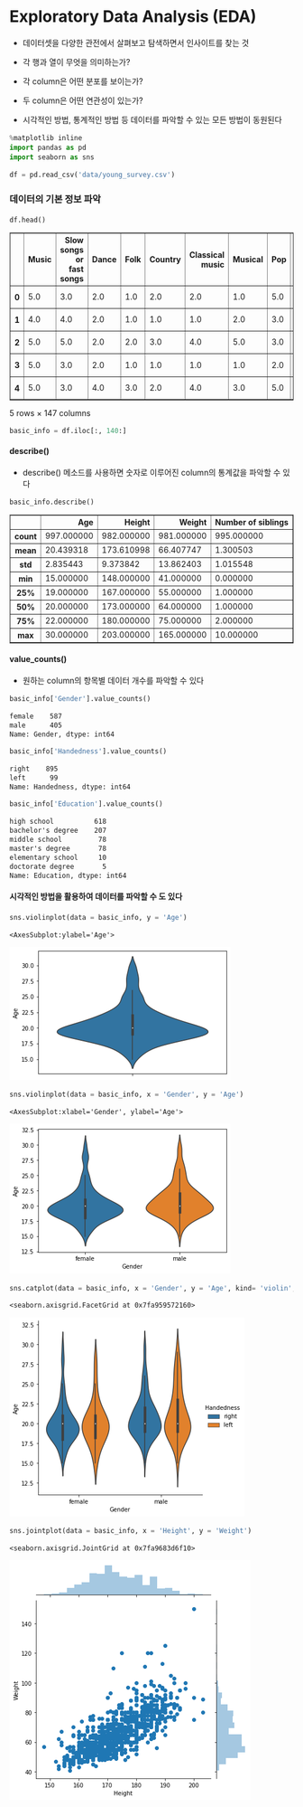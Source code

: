 # Exploratory Data Analysis (EDA)

- 데이터셋을 다양한 관전에서 살펴보고 탐색하면서 인사이트를 찾는 것
- 각 행과 열이 무엇을 의미하는가?
- 각 column은 어떤 분포를 보이는가?
- 두 column은 어떤 연관성이 있는가?

- 시각적인 방법, 통계적인 방법 등 데이터를 파악할 수 있는 모든 방법이 동원된다


```python
%matplotlib inline
import pandas as pd
import seaborn as sns
```


```python
df = pd.read_csv('data/young_survey.csv')
```

### 데이터의 기본 정보 파악


```python
df.head()
```




<div>
<style scoped>
    .dataframe tbody tr th:only-of-type {
        vertical-align: middle;
    }

    .dataframe tbody tr th {
        vertical-align: top;
    }

    .dataframe thead th {
        text-align: right;
    }
</style>
<table border="1" class="dataframe">
  <thead>
    <tr style="text-align: right;">
      <th></th>
      <th>Music</th>
      <th>Slow songs or fast songs</th>
      <th>Dance</th>
      <th>Folk</th>
      <th>Country</th>
      <th>Classical music</th>
      <th>Musical</th>
      <th>Pop</th>
      <th>Rock</th>
      <th>Metal or Hardrock</th>
      <th>...</th>
      <th>Spending on looks</th>
      <th>Spending on gadgets</th>
      <th>Spending on healthy eating</th>
      <th>Age</th>
      <th>Height</th>
      <th>Weight</th>
      <th>Number of siblings</th>
      <th>Gender</th>
      <th>Handedness</th>
      <th>Education</th>
    </tr>
  </thead>
  <tbody>
    <tr>
      <th>0</th>
      <td>5.0</td>
      <td>3.0</td>
      <td>2.0</td>
      <td>1.0</td>
      <td>2.0</td>
      <td>2.0</td>
      <td>1.0</td>
      <td>5.0</td>
      <td>5.0</td>
      <td>1.0</td>
      <td>...</td>
      <td>3.0</td>
      <td>1</td>
      <td>3.0</td>
      <td>20.0</td>
      <td>163.0</td>
      <td>48.0</td>
      <td>1.0</td>
      <td>female</td>
      <td>right</td>
      <td>bachelor's degree</td>
    </tr>
    <tr>
      <th>1</th>
      <td>4.0</td>
      <td>4.0</td>
      <td>2.0</td>
      <td>1.0</td>
      <td>1.0</td>
      <td>1.0</td>
      <td>2.0</td>
      <td>3.0</td>
      <td>5.0</td>
      <td>4.0</td>
      <td>...</td>
      <td>2.0</td>
      <td>5</td>
      <td>2.0</td>
      <td>19.0</td>
      <td>163.0</td>
      <td>58.0</td>
      <td>2.0</td>
      <td>female</td>
      <td>right</td>
      <td>bachelor's degree</td>
    </tr>
    <tr>
      <th>2</th>
      <td>5.0</td>
      <td>5.0</td>
      <td>2.0</td>
      <td>2.0</td>
      <td>3.0</td>
      <td>4.0</td>
      <td>5.0</td>
      <td>3.0</td>
      <td>5.0</td>
      <td>3.0</td>
      <td>...</td>
      <td>3.0</td>
      <td>4</td>
      <td>2.0</td>
      <td>20.0</td>
      <td>176.0</td>
      <td>67.0</td>
      <td>2.0</td>
      <td>female</td>
      <td>right</td>
      <td>high school</td>
    </tr>
    <tr>
      <th>3</th>
      <td>5.0</td>
      <td>3.0</td>
      <td>2.0</td>
      <td>1.0</td>
      <td>1.0</td>
      <td>1.0</td>
      <td>1.0</td>
      <td>2.0</td>
      <td>2.0</td>
      <td>1.0</td>
      <td>...</td>
      <td>4.0</td>
      <td>4</td>
      <td>1.0</td>
      <td>22.0</td>
      <td>172.0</td>
      <td>59.0</td>
      <td>1.0</td>
      <td>female</td>
      <td>right</td>
      <td>bachelor's degree</td>
    </tr>
    <tr>
      <th>4</th>
      <td>5.0</td>
      <td>3.0</td>
      <td>4.0</td>
      <td>3.0</td>
      <td>2.0</td>
      <td>4.0</td>
      <td>3.0</td>
      <td>5.0</td>
      <td>3.0</td>
      <td>1.0</td>
      <td>...</td>
      <td>3.0</td>
      <td>2</td>
      <td>4.0</td>
      <td>20.0</td>
      <td>170.0</td>
      <td>59.0</td>
      <td>1.0</td>
      <td>female</td>
      <td>right</td>
      <td>high school</td>
    </tr>
  </tbody>
</table>
<p>5 rows × 147 columns</p>
</div>




```python
basic_info = df.iloc[:, 140:]
```

#### describe()
- describe() 메소드를 사용하면 숫자로 이루어진 column의 통계값을 파악할 수 있다


```python
basic_info.describe()
```




<div>
<style scoped>
    .dataframe tbody tr th:only-of-type {
        vertical-align: middle;
    }

    .dataframe tbody tr th {
        vertical-align: top;
    }

    .dataframe thead th {
        text-align: right;
    }
</style>
<table border="1" class="dataframe">
  <thead>
    <tr style="text-align: right;">
      <th></th>
      <th>Age</th>
      <th>Height</th>
      <th>Weight</th>
      <th>Number of siblings</th>
    </tr>
  </thead>
  <tbody>
    <tr>
      <th>count</th>
      <td>997.000000</td>
      <td>982.000000</td>
      <td>981.000000</td>
      <td>995.000000</td>
    </tr>
    <tr>
      <th>mean</th>
      <td>20.439318</td>
      <td>173.610998</td>
      <td>66.407747</td>
      <td>1.300503</td>
    </tr>
    <tr>
      <th>std</th>
      <td>2.835443</td>
      <td>9.373842</td>
      <td>13.862403</td>
      <td>1.015548</td>
    </tr>
    <tr>
      <th>min</th>
      <td>15.000000</td>
      <td>148.000000</td>
      <td>41.000000</td>
      <td>0.000000</td>
    </tr>
    <tr>
      <th>25%</th>
      <td>19.000000</td>
      <td>167.000000</td>
      <td>55.000000</td>
      <td>1.000000</td>
    </tr>
    <tr>
      <th>50%</th>
      <td>20.000000</td>
      <td>173.000000</td>
      <td>64.000000</td>
      <td>1.000000</td>
    </tr>
    <tr>
      <th>75%</th>
      <td>22.000000</td>
      <td>180.000000</td>
      <td>75.000000</td>
      <td>2.000000</td>
    </tr>
    <tr>
      <th>max</th>
      <td>30.000000</td>
      <td>203.000000</td>
      <td>165.000000</td>
      <td>10.000000</td>
    </tr>
  </tbody>
</table>
</div>



#### value_counts()

- 원하는 column의 항목별 데이터 개수를 파악할 수 있다


```python
basic_info['Gender'].value_counts()
```




    female    587
    male      405
    Name: Gender, dtype: int64




```python
basic_info['Handedness'].value_counts()
```




    right    895
    left      99
    Name: Handedness, dtype: int64




```python
basic_info['Education'].value_counts()
```




    high school          618
    bachelor's degree    207
    middle school         78
    master's degree       78
    elementary school     10
    doctorate degree       5
    Name: Education, dtype: int64



#### 시각적인 방법을 활용하여 데이터를 파악할 수 도 있다


```python
sns.violinplot(data = basic_info, y = 'Age')
```




    <AxesSubplot:ylabel='Age'>




    
![output_13_1](/assets/images/EDA/output_13_1.png)
    



```python
sns.violinplot(data = basic_info, x = 'Gender', y = 'Age')
```




    <AxesSubplot:xlabel='Gender', ylabel='Age'>




    
![output_14_1](/assets/images/EDA/output_14_1.png)
    



```python
sns.catplot(data = basic_info, x = 'Gender', y = 'Age', kind= 'violin', hue = 'Handedness')
```




    <seaborn.axisgrid.FacetGrid at 0x7fa959572160>




    
![output_15_1](/assets/images/EDA/output_15_1.png)
    



```python
sns.jointplot(data = basic_info, x = 'Height', y = 'Weight')
```




    <seaborn.axisgrid.JointGrid at 0x7fa9683d6f10>




    
![output_16_1](/assets/images/EDA/output_16_1.png)
    

